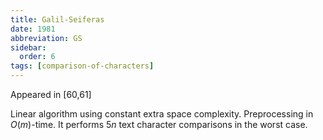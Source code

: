 ```yaml
---
title: Galil-Seiferas
date: 1981
abbreviation: GS
sidebar:
  order: 6
tags: [comparison-of-characters]
---
```


Appeared in [60,61]

Linear algorithm using constant extra space complexity. Preprocessing in $O(m)$-time. It performs $5n$ text character comparisons in the worst case.
